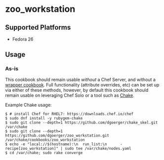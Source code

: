 # zoo_workstation

## Supported Platforms

- Fedora 26

## Usage

### As-is

This cookbook should remain usable *without* a Chef Server, and without a [wrapper cookbook](https://blog.chef.io/2017/02/14/writing-wrapper-cookbooks/). Full functionality (attribute overrides, etc) can be set up via either of these methods, however, by default this cookbook should remain usable on leveraging Chef Solo or a tool such as [Chake](https://github.com/terceiro/chake).

Example Chake usage:

```
$ # install Chef for RHEL7: https://downloads.chef.io/chef
$ sudo dnf install -y rubygem-chake
$ sudo git clone --depth=1 https://github.com/dgoerger/chake_skel.git /var/chake
$ sudo git clone --depth=1 https://github.com/dgoerger/zoo_workstation.git /var/chake/cookbooks/zoo_workstation
$ echo -e "local://$(hostname):\n  run_list:\n      - recipe[zoo_workstation]" | sudo tee /var/chake/nodes.yaml
$ cd /var/chake; sudo rake converge
```
